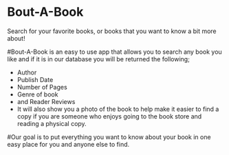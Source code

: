 # Bout-A-Book
Search for your favorite books, or books that you want to know a bit more about!


#Bout-A-Book is an easy to use app that allows you to search any book you like and if it is in our database you will be returned the following;
- Author
- Publish Date
- Number of Pages
- Genre of book
- and Reader Reviews
- It will also show you a photo of the book to help make it easier to find a copy if you are someone who enjoys going to the book store and reading a physical copy.

#Our goal is to put everything you want to know about your book in one easy place for you and anyone else to find.
